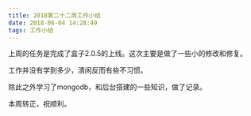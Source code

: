 ```yaml
---
title: 2018第二十二周工作小结
date: 2018-06-04 14:28:49
tags: 工作小结
---
```


上周的任务是完成了盒子2.0.5的上线。这次主要是做了一些小的修改和修复。

工作并没有学到多少，清闲反而有些不习惯。

除此之外学习了mongodb，和后台搭建的一些知识，做了记录。

本周转正，祝顺利。
